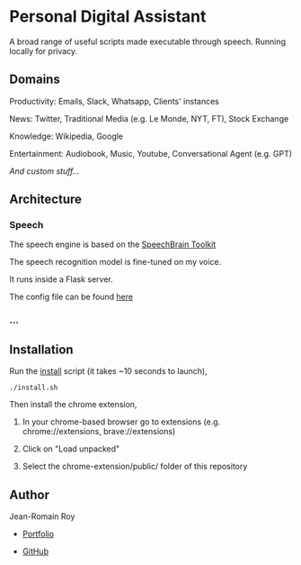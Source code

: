 # Personal Digital Assistant

A broad range of useful scripts made executable through speech. Running locally for privacy. 


## Domains

Productivity:  Emails, Slack, Whatsapp, Clients' instances

News:  Twitter, Traditional Media (e.g. Le Monde, NYT, FT), Stock Exchange

Knowledge:  Wikipedia, Google

Entertainment:  Audiobook, Music, Youtube, Conversational Agent (e.g. GPT)


_And custom stuff..._


## Architecture

### Speech

The speech engine is based on the [SpeechBrain Toolkit](https://speechbrain.github.io/)

The speech recognition model is fine-tuned on my voice. 

It runs inside a Flask server.

The config file can be found [here](./speech/config.py)


### ...


## Installation

Run the [install](./install.sh) script (it takes ~10 seconds to launch), 

    ./install.sh


Then install the chrome extension, 

1. In your chrome-based browser go to extensions (e.g. chrome://extensions, brave://extensions)

2. Click on "Load unpacked"

3. Select the chrome-extension/public/ folder of this repository


## Author

Jean-Romain Roy

- [Portfolio](https://jeanromainroy.com/)

- [GitHub](https://github.com/jeanromainroy)
